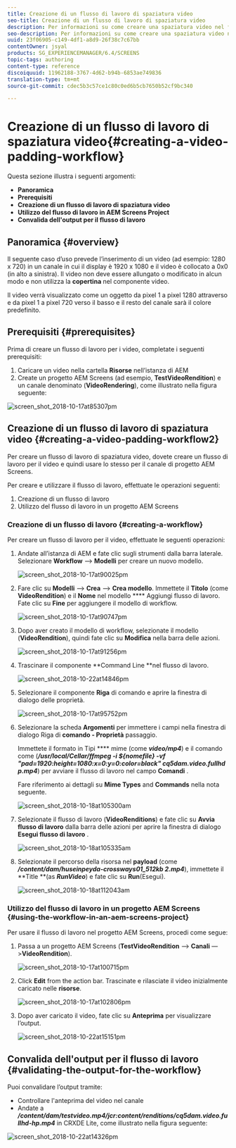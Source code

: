 ```yaml
---
title: Creazione di un flusso di lavoro di spaziatura video
seo-title: Creazione di un flusso di lavoro di spaziatura video
description: Per informazioni su come creare una spaziatura video nel flusso di lavoro per le risorse, seguite questa pagina.
seo-description: Per informazioni su come creare una spaziatura video nel flusso di lavoro per le risorse, seguite questa pagina.
uuid: 23f06905-c149-4df1-a8d9-26f38c7c67bb
contentOwner: jsyal
products: SG_EXPERIENCEMANAGER/6.4/SCREENS
topic-tags: authoring
content-type: reference
discoiquuid: 11962188-3767-4d62-b94b-6853ae749836
translation-type: tm+mt
source-git-commit: cdec5b3c57ce1c80c0ed6b5cb7650b52cf9bc340

---
```



# Creazione di un flusso di lavoro di spaziatura video{#creating-a-video-padding-workflow}

Questa sezione illustra i seguenti argomenti:

* **Panoramica**
* **Prerequisiti**
* **Creazione di un flusso di lavoro di spaziatura video**
* **Utilizzo del flusso di lavoro in AEM Screens Project**
* **Convalida dell&#39;output per il flusso di lavoro**

## Panoramica {#overview}

Il seguente caso d’uso prevede l’inserimento di un video (ad esempio: 1280 x 720) in un canale in cui il display è 1920 x 1080 e il video è collocato a 0x0 (in alto a sinistra). Il video non deve essere allungato o modificato in alcun modo e non utilizza la **copertina** nel componente video.

Il video verrà visualizzato come un oggetto da pixel 1 a pixel 1280 attraverso e da pixel 1 a pixel 720 verso il basso e il resto del canale sarà il colore predefinito.

## Prerequisiti {#prerequisites}

Prima di creare un flusso di lavoro per i video, completate i seguenti prerequisiti:

1. Caricare un video nella cartella **Risorse** nell’istanza di AEM
1. Create un progetto AEM Screens (ad esempio, **TestVideoRendition**) e un canale denominato (**VideoRendering**), come illustrato nella figura seguente:

![screen_shot_2018-10-17at85307pm](assets/screen_shot_2018-10-17at85307pm.png)

## Creazione di un flusso di lavoro di spaziatura video {#creating-a-video-padding-workflow2}

Per creare un flusso di lavoro di spaziatura video, dovete creare un flusso di lavoro per il video e quindi usare lo stesso per il canale di progetto AEM Screens.

Per creare e utilizzare il flusso di lavoro, effettuate le operazioni seguenti:

1. Creazione di un flusso di lavoro
1. Utilizzo del flusso di lavoro in un progetto AEM Screens

### Creazione di un flusso di lavoro {#creating-a-workflow}

Per creare un flusso di lavoro per il video, effettuate le seguenti operazioni:

1. Andate all’istanza di AEM e fate clic sugli strumenti dalla barra laterale. Selezionare **Workflow** —> **Modelli** per creare un nuovo modello.

   ![screen_shot_2018-10-17at90025pm](assets/screen_shot_2018-10-17at90025pm.png)

1. Fare clic su **Modelli** —> **Crea** —> **Crea modello**. Immettete il **Titolo** (come **VideoRendition**) e il **Nome** nel modello **** Aggiungi flusso di lavoro. Fate clic su **Fine** per aggiungere il modello di workflow.

   ![screen_shot_2018-10-17at90747pm](assets/screen_shot_2018-10-17at90747pm.png)

1. Dopo aver creato il modello di workflow, selezionate il modello (**VideoRendition**), quindi fate clic su **Modifica** nella barra delle azioni.

   ![screen_shot_2018-10-17at91256pm](assets/screen_shot_2018-10-17at91256pm.png)

1. Trascinare il componente **Command Line **nel flusso di lavoro.

   ![screen_shot_2018-10-22at14846pm](assets/screen_shot_2018-10-22at14846pm.png)

1. Selezionare il componente **Riga** di comando e aprire la finestra di dialogo delle proprietà.

   ![screen_shot_2018-10-17at95752pm](assets/screen_shot_2018-10-17at95752pm.png)

1. Selezionare la scheda **Argomenti** per immettere i campi nella finestra di dialogo Riga di **comando - Proprietà** passaggio.

   Immettete il formato in Tipi **** mime (come ***video/mp4***) e il comando come (***/usr/local/Cellar/ffmpeg -i ${nomefile} -vf &quot;pad=1920:height=1080:x=0:y=0:color=black&quot; cq5dam.video.fullhd p.mp4***) per avviare il flusso di lavoro nel campo **Comandi** .

   Fare riferimento ai dettagli su **Mime Types** and **Commands** nella nota seguente.

   ![screen_shot_2018-10-18at105300am](assets/screen_shot_2018-10-18at105300am.png)

1. Selezionate il flusso di lavoro (**VideoRenditions**) e fate clic su **Avvia flusso di lavoro** dalla barra delle azioni per aprire la finestra di dialogo **Esegui flusso di lavoro** .

   ![screen_shot_2018-10-18at105335am](assets/screen_shot_2018-10-18at105335am.png)

1. Selezionate il percorso della risorsa nel **payload** (come ***/content/dam/huseinpeyda-crossways01_512kb 2.mp4***), immettete il **Title **(as ***RunVideo***) e fate clic su **Run**(Esegui).

   ![screen_shot_2018-10-18at112043am](assets/screen_shot_2018-10-18at112043am.png)

### Utilizzo del flusso di lavoro in un progetto AEM Screens {#using-the-workflow-in-an-aem-screens-project}

Per usare il flusso di lavoro nel progetto AEM Screens, procedi come segue:

1. Passa a un progetto AEM Screens (**TestVideoRendition** —> **Canali** —>**VideoRendition**).

   ![screen_shot_2018-10-17at100715pm](assets/screen_shot_2018-10-17at100715pm.png)

1. Click **Edit** from the action bar. Trascinate e rilasciate il video inizialmente caricato nelle **risorse**.

   ![screen_shot_2018-10-17at102806pm](assets/screen_shot_2018-10-17at102806pm.png)

1. Dopo aver caricato il video, fate clic su **Anteprima** per visualizzare l’output.

   ![screen_shot_2018-10-22at15151pm](assets/screen_shot_2018-10-22at15151pm.png)

## Convalida dell&#39;output per il flusso di lavoro {#validating-the-output-for-the-workflow}

Puoi convalidare l’output tramite:

* Controllare l&#39;anteprima del video nel canale
* Andate a ***/content/dam/testvideo.mp4/jcr:content/renditions/cq5dam.video.fullhd-hp.mp4*** in CRXDE Lite, come illustrato nella figura seguente:

![screen_shot_2018-10-22at14326pm](assets/screen_shot_2018-10-22at14326pm.png)

